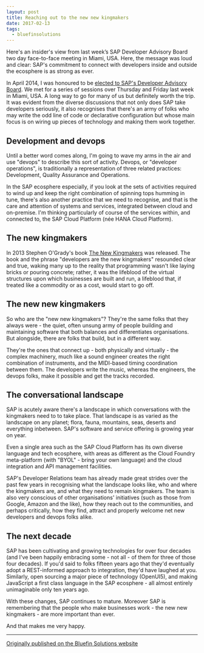 ```yaml
---
layout: post
title: Reaching out to the new new kingmakers
date: 2017-02-13
tags:
  - bluefinsolutions
---
```


Here's an insider's view from last week’s SAP Developer Advisory Board two day face-to-face meeting in Miami, USA. Here, the message was loud and clear: SAP's commitment to connect with developers inside and outside the ecosphere is as strong as ever. 

In April 2014, I was honoured to be [elected to SAP's Developer Advisory Board](http://web.archive.org/web/20180410105309/http://www.bluefinsolutions.com/about-us/news-and-media/press-releases/bluefin-solutions-dj-adams-joins-saps-developer). We met for a series of sessions over Thursday and Friday last week in Miami, USA. A long way to go for many of us but definitely worth the trip. It was evident from the diverse discussions that not only does SAP take developers seriously, it also recognises that there's an army of folks who may write the odd line of code or declarative configuration but whose main focus is on wiring up pieces of technology and making them work together. 

## Development and devops 

Until a better word comes along, I'm going to wave my arms in the air and use "devops" to describe this sort of activity. Devops, or "developer operations", is traditionally a representation of three related practices: Development, Quality Assurance and Operations. 

 

In the SAP ecosphere especially, if you look at the sets of activities required to wind up and keep the right combination of spinning tops humming in tune, there's also another practice that we need to recognise, and that is the care and attention of systems and services, integrated between cloud and on-premise. I'm thinking particularly of course of the services within, and connected to, the SAP Cloud Platform (née HANA Cloud Platform). 

## The new kingmakers 

In 2013 Stephen O'Grady's book [The New Kingmakers](http://redmonk.com/sogrady/2013/01/09/the-new-kingmakers-the-book/) was released. The book and the phrase "developers are the new kingmakers" resounded clear and true, waking many up to the reality that programming wasn't like laying bricks or pouring concrete; rather, it was the lifeblood of the virtual structures upon which businesses are built and run, a lifeblood that, if treated like a commodity or as a cost, would start to go off.  

## The new new kingmakers 

So who are the "new new kingmakers"? They're the same folks that they always were - the quiet, often unsung army of people building and maintaining software that both balances and differentiates organisations. But alongside, there are folks that build, but in a different way.

They're the ones that connect up - both physically and virtually - the complex machinery, much like a sound engineer creates the right combination of instruments, and the MIDI-based timing coordination between them. The developers write the music, whereas the engineers, the devops folks, make it possible and get the tracks recorded. 

## The conversational landscape 

SAP is acutely aware there's a landscape in which conversations with the kingmakers need to to take place. That landscape is as varied as the landscape on any planet; flora, fauna, mountains, seas, deserts and everything inbetween. SAP's software and service offering is growing year on year.

Even a single area such as the SAP Cloud Platform has its own diverse language and tech ecosphere, with areas as different as the Cloud Foundry meta-platform (with "BYOL" - bring your own language) and the cloud integration and API management facilities.  

SAP's Developer Relations team has already made great strides over the past few years in recognising what the landscape looks like, who and where the kingmakers are, and what they need to remain kingmakers. The team is also very conscious of other organisations' initiatives (such as those from Google, Amazon and the like), how they reach out to the communities, and perhaps critically, how they find, attract and properly welcome net new developers and devops folks alike.

## The next decade 

SAP has been cultivating and growing technologies for over four decades (and I've been happily embracing some - not all - of them for three of those four decades). If you'd said to folks fifteen years ago that they'd eventually adopt a REST-informed approach to integration, they'd have laughed at you. Similarly, open sourcing a major piece of technology (OpenUI5), and making JavaScript a first class language in the SAP ecosphere - all almost entirely unimaginable only ten years ago.  

With these changes, SAP continues to mature. Moreover SAP is remembering that the people who make businesses work - the new new kingmakers - are more important than ever.  

And that makes me very happy.

---

[Originally published on the Bluefin Solutions website](http://web.archive.org/web/20180410105309/http://www.bluefinsolutions.com/insights/dj-adams/february-2017/reaching-out-to-the-new-new-kingmakers)
